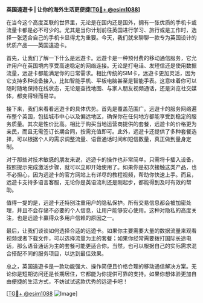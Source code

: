 **英国遠遊卡 | 让你的海外生活更便捷[[TG💪+ @esim1088](https://t.me/s/esim1088)]**

在当今这个高度互联的世界里，无论是在国内还是国外，拥有一张优质的手机卡或流量卡都是必不可少的。尤其是当你计划前往英国进行学习、旅行或是工作时，选择一张适合自己的手机卡显得尤为重要。今天，我们就来聊聊一款专为英国设计的优质产品——英国遠遊卡。

首先，让我们了解一下什么是远遊卡。远遊卡是一种预付费的移动通信服务，它允许用户在英国境内享受高速稳定的网络连接。无论是打电话、发短信还是使用数据流量，远遊卡都能满足你的日常需求。相比传统的SIM卡，远遊卡更加灵活，因为它支持多种设备接入，比如智能手机、平板电脑甚至是智能手表。这意味着你可以随时随地保持在线状态，无论是查找地图、与家人朋友视频通话，还是浏览社交媒体，都变得轻而易举。

接下来，我们来看看远遊卡的具体优势。首先是覆盖范围广。远遊卡的服务网络遍布整个英国，包括城市中心以及偏远地区，确保你在任何地方都能享受到稳定的服务质量。其次是性价比高。相比于购买当地运营商提供的套餐，远遊卡的价格更为亲民，而且无需签订长期合同，按需充值即可。此外，远遊卡还提供了多种套餐选择，可以根据个人的需求调整流量、语音通话时间和短信数量，真正做到量身定制。

对于那些对技术敏感的朋友来说，远遊卡的操作也非常简单。只需将卡插入设备，按照提示完成激活步骤，就可以立即开始使用了。如果你是初次接触这类产品，也不必担心，因为远遊卡的官方网站上有详尽的教程视频，帮助你快速上手。而且，远遊卡支持多语言客服，无论你是英语流利还是刚起步，都能得到及时有效的帮助。

值得一提的是，远遊卡还特别注重用户的隐私保护。所有交易信息都会被加密处理，并且不会存储不必要的个人信息，让用户能够安心使用。这种对隐私的高度关注，也是远遊卡赢得众多用户信赖的原因之一。

最后，让我们谈谈如何选择合适的远遊卡。如果你主要需要大量的数据流量来观看视频或者下载文件，可以选择流量为主的套餐；如果你经常需要拨打国际长途电话，那么语音通话为主的套餐可能更适合你。当然，也可以根据自己的实际需求混合搭配不同的服务项目，以达到最佳效果。

总之，英国遠遊卡是一款功能强大、操作简便且价格合理的移动通信解决方案。无论你是短期访问还是长期居住，它都能为你提供可靠的支持。如果你想体验更加自由便捷的生活方式，不妨试试这款优秀的远遊卡吧！

[[TG💪+ @esim1088](https://t.me/s/esim1088) ![Image](https://i.postimg.cc/4NQfJmqS/Snipaste-2025-05-13-00-14-12.png)]